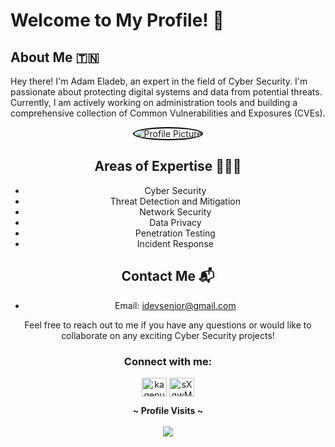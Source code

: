 # Welcome to My Profile! 👋

## About Me 🇹🇳
Hey there! I'm Adam Eladeb, an expert in the field of Cyber Security. I'm passionate about protecting digital systems and data from potential threats. Currently, I am actively working on administration tools and building a comprehensive collection of Common Vulnerabilities and Exposures (CVEs).
<div align="center">
<img src="https://i.pinimg.com/564x/2f/2d/13/2f2d137df10e16637ca21fb960e036b7.jpg" style="border-radius: 50%; border: 2px solid #000;" alt="Profile Picture"/>
  
  
## Areas of Expertise 🧑🏻‍💻
- Cyber Security
- Threat Detection and Mitigation
- Network Security
- Data Privacy
- Penetration Testing
- Incident Response

## Contact Me 📬
- Email: [idevsenior@gmail.com](mailto:idevsenior@gmail.com)

Feel free to reach out to me if you have any questions or would like to collaborate on any exciting Cyber Security projects!



<h3 align="center">Connect with me:</h3>
<p align="center">
<a href="https://instagram.com/kagenuo_" target="blank"><img align="center" src="https://raw.githubusercontent.com/rahuldkjain/github-profile-readme-generator/master/src/images/icons/Social/instagram.svg" alt="kagenuo_" height="30" width="40" /></a>
<a href="https://discord.gg/WtHbjjZg3q" target="blank"><img align="center" src="https://raw.githubusercontent.com/rahuldkjain/github-profile-readme-generator/master/src/images/icons/Social/discord.svg" alt="sXgwMYZJkN" height="30" width="40" /></a>
</p>
 
  
<p align="center">
  <b>~ Profile Visits ~</b><br><br>
  <img src="https://profile-counter.glitch.me/GsDeluxe/count.svg" />
</p>

